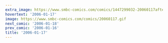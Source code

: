 ```yaml
---
extra_image: https://www.smbc-comics.com/comics/1447299032-20060117after.png
hovertext: '2006-01-17'
image: https://www.smbc-comics.com/comics/20060117.gif
next_comic: '2006-01-18'
prev_comic: '2006-01-16'
title: '2006-01-17'
---
```


